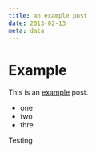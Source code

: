 ```yaml
---
title: an example post
date: 2013-02-13
meta: data
---
```


# Example

This is an [example](http://example.com) post.

- one
- two
- thre

Testing